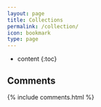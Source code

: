 ```yaml
---
layout: page
title: Collections
permalink: /collection/
icon: bookmark
type: page
---
```


* content
{:toc}

## Comments

{% include comments.html %}
